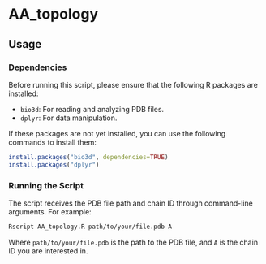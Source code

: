 # AA_topology

## Usage

### Dependencies

Before running this script, please ensure that the following R packages are installed:

- `bio3d`: For reading and analyzing PDB files.
- `dplyr`: For data manipulation.

If these packages are not yet installed, you can use the following commands to install them:

```R
install.packages("bio3d", dependencies=TRUE)
install.packages("dplyr")
```

### Running the Script

The script receives the PDB file path and chain ID through command-line arguments. For example:

```bash
Rscript AA_topology.R path/to/your/file.pdb A
```

Where `path/to/your/file.pdb` is the path to the PDB file, and `A` is the chain ID you are interested in.


